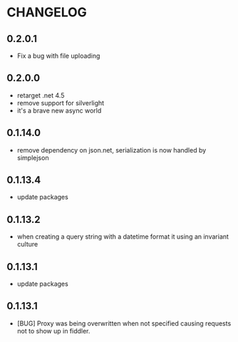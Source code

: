 # CHANGELOG

## 0.2.0.1

  * Fix a bug with file uploading

## 0.2.0.0
  
  * retarget .net 4.5
  * remove support for silverlight
  * it's a brave new async world

## 0.1.14.0

  * remove dependency on json.net, serialization is now handled by simplejson

## 0.1.13.4

  * update packages

## 0.1.13.2

  * when creating a query string with a datetime format it using an invariant culture

## 0.1.13.1

  * update packages

## 0.1.13.1

  * [BUG] Proxy was being overwritten when not specified causing requests not to show up in fiddler.